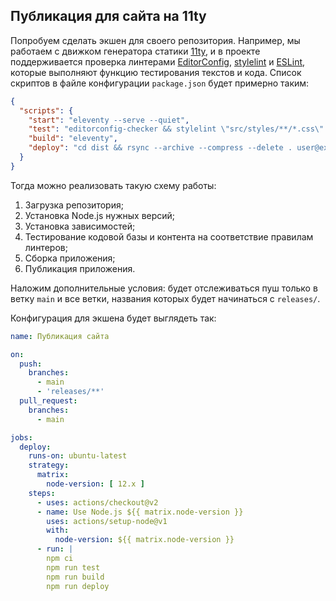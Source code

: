 ## Публикация для сайта на 11ty

Попробуем сделать экшен для своего репозитория. Например, мы работаем с движком генератора статики [11ty](https://www.11ty.dev), и в проекте поддерживается проверка линтерами [EditorConfig](https://editorconfig.org), [stylelint](https://stylelint.io) и [ESLint](https://eslint.org), которые выполняют функцию тестирования текстов и кода. Список скриптов в файле конфигурации `package.json` будет примерно таким:

```json
{
  "scripts": {
    "start": "eleventy --serve --quiet",
    "test": "editorconfig-checker && stylelint \"src/styles/**/*.css\" && eslint src/**/*.js",
    "build": "eleventy",
    "deploy": "cd dist && rsync --archive --compress --delete . user@example.com:/var/www/example.com/html/"
  }
}
```

Тогда можно реализовать такую схему работы:

1. Загрузка репозитория;
2. Установка Node.js нужных версий;
3. Установка зависимостей;
4. Тестирование кодовой базы и контента на соответствие правилам линтеров;
5. Сборка приложения;
6. Публикация приложения.

Наложим дополнительные условия: будет отслеживаться пуш только в ветку `main` и все ветки, названия которых будет начинаться с `releases/`.

Конфигурация для экшена будет выглядеть так:

```yaml
name: Публикация сайта

on:
  push:
    branches:
      - main
      - 'releases/**'
  pull_request:
    branches:
      - main

jobs:
  deploy:
    runs-on: ubuntu-latest
    strategy:
      matrix:
        node-version: [ 12.x ]
    steps:
      - uses: actions/checkout@v2
      - name: Use Node.js ${{ matrix.node-version }}
        uses: actions/setup-node@v1
        with:
          node-version: ${{ matrix.node-version }}
      - run: |
        npm ci
        npm run test
        npm run build
        npm run deploy
```
